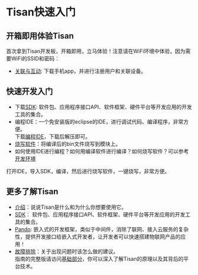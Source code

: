 # Tisan快速入门  

## 开箱即用体验Tisan  
首次拿到Tisan开发板，开箱即用，立马体验！注意请在WiFi环境中体验，因为需要WiFi的SSID和密码： 
 
- [关联与互动](Guide/app_dev.md): 下载手机app，并进行注册用户和关联设备。  
  
## 快速开发入门  
- 下载[SDK](): 软件包、应用程序接口API、软件框架、硬件平台等开发应用的开发工具的集合。  
- 编程IDE：一个免安装版的eclipse的IDE，进行调试代码、编译程序，非常方便。  
  下载[编程IDE](http://pan.baidu.com/s/1qW9VpX6)，下载后解压即可。
- [烧写软件](http://pan.baidu.com/s/1bnyk36n)：将编译后的bin文件烧写到模块上。  
- 如何使用IDE进行编程？如何用编译软件进行编译？如何烧写软件？可以参考[开发环境](开发环境.md)   

打开IDE，导入SDK，编译，然后进行烧写软件，一键烧写，非常方便。
   

## 更多了解Tisan  

- [介绍](Guide/Introduction.md)：说说Tisan是什么和为什么你想要使用它。  
- [SDK]()： 软件包、应用程序接口API、软件框架、硬件平台等开发应用的开发工具的集合。  
- [Pando](固件开发.md): 嵌入式的开发框架，类似于中间件，消除了联网、接入云服务的复杂性，提供开发接口给嵌入式开发者，让开发者可以快速搭建物联网产品的应用！   
- [故障排除](Guide/Troubleshooting.md)：关于出现问题时该怎么做的建议。  
指南的完整版请访问[基础部分]()，你可以深入了解Tisan的原理以及其背后的平台技术。  







